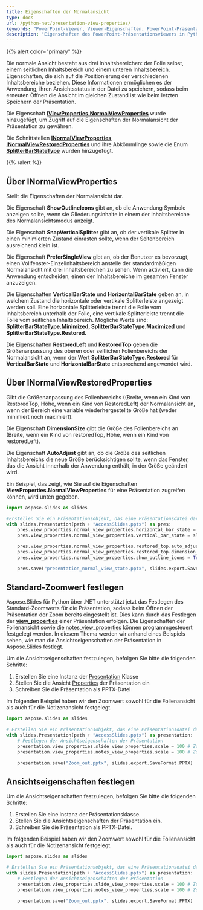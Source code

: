 ```yaml
---
title: Eigenschaften der Normalansicht
type: docs
url: /python-net/presentation-view-properties/
keywords: "PowerPoint-Viewer, Viewer-Eigenschaften, PowerPoint-Präsentation, Python, Aspose.Slides für Python über .NET"
description: "Eigenschaften des PowerPoint-Präsentationsviewers in Python"
---
```


{{% alert color="primary" %}} 

Die normale Ansicht besteht aus drei Inhaltsbereichen: der Folie selbst, einem seitlichen Inhaltsbereich und einem unteren Inhaltsbereich. Eigenschaften, die sich auf die Positionierung der verschiedenen Inhaltsbereiche beziehen. Diese Informationen ermöglichen es der Anwendung, ihren Ansichtsstatus in der Datei zu speichern, sodass beim erneuten Öffnen die Ansicht im gleichen Zustand ist wie beim letzten Speichern der Präsentation.

Die Eigenschaft [**IViewProperties.NormalViewProperties**](https://reference.aspose.com/slides/python-net/aspose.slides/iviewproperties/) wurde hinzugefügt, um Zugriff auf die Eigenschaften der Normalansicht der Präsentation zu gewähren.

Die Schnittstellen [**INormalViewProperties**](https://reference.aspose.com/slides/python-net/aspose.slides/inormalviewproperties/), [**INormalViewRestoredProperties**](https://reference.aspose.com/slides/python-net/aspose.slides/inormalviewrestoredproperties/) und ihre Abkömmlinge sowie die Enum [**SplitterBarStateType**](https://reference.aspose.com/slides/python-net/aspose.slides/splitterbarstatetype/) wurden hinzugefügt.

{{% /alert %}} 



## **Über INormalViewProperties** 

Stellt die Eigenschaften der Normalansicht dar.

Die Eigenschaft **ShowOutlineIcons** gibt an, ob die Anwendung Symbole anzeigen sollte, wenn sie Gliederungsinhalte in einem der Inhaltsbereiche des Normalansichtsmodus anzeigt.

Die Eigenschaft **SnapVerticalSplitter** gibt an, ob der vertikale Splitter in einen minimierten Zustand einrasten sollte, wenn der Seitenbereich ausreichend klein ist.

Die Eigenschaft **PreferSingleView** gibt an, ob der Benutzer es bevorzugt, einen Vollfenster-Einzelinhaltsbereich anstelle der standardmäßigen Normalansicht mit drei Inhaltsbereichen zu sehen. Wenn aktiviert, kann die Anwendung entscheiden, einen der Inhaltsbereiche im gesamten Fenster anzuzeigen.

Die Eigenschaften **VerticalBarState** und **HorizontalBarState** geben an, in welchem Zustand die horizontale oder vertikale Splitterleiste angezeigt werden soll. Eine horizontale Splitterleiste trennt die Folie vom Inhaltsbereich unterhalb der Folie, eine vertikale Splitterleiste trennt die Folie vom seitlichen Inhaltsbereich. Mögliche Werte sind: **SplitterBarStateType.Minimized, SplitterBarStateType.Maximized** und **SplitterBarStateType.Restored.**

Die Eigenschaften **RestoredLeft** und **RestoredTop** geben die Größenanpassung des oberen oder seitlichen Folienbereichs der Normalansicht an, wenn der Wert **SplitterBarStateType.Restored** für **VerticalBarState** und **HorizontalBarState** entsprechend angewendet wird.



## **Über INormalViewRestoredProperties** 

Gibt die Größenanpassung des Folienbereichs ((Breite, wenn ein Kind von RestoredTop, Höhe, wenn ein Kind von RestoredLeft) der Normalansicht an, wenn der Bereich eine variable wiederhergestellte Größe hat (weder minimiert noch maximiert).

Die Eigenschaft **DimensionSize** gibt die Größe des Folienbereichs an (Breite, wenn ein Kind von restoredTop, Höhe, wenn ein Kind von restoredLeft).

Die Eigenschaft **AutoAdjust** gibt an, ob die Größe des seitlichen Inhaltsbereichs die neue Größe berücksichtigen sollte, wenn das Fenster, das die Ansicht innerhalb der Anwendung enthält, in der Größe geändert wird.

Ein Beispiel, das zeigt, wie Sie auf die Eigenschaften **ViewProperties.NormalViewProperties** für eine Präsentation zugreifen können, wird unten gegeben.

```py
import aspose.slides as slides

#Erstellen Sie ein Präsentationsobjekt, das eine Präsentationsdatei darstellt
with slides.Presentation(path + "AccessSlides.pptx") as pres:
    pres.view_properties.normal_view_properties.horizontal_bar_state = slides.SplitterBarStateType.RESTORED
    pres.view_properties.normal_view_properties.vertical_bar_state = slides.SplitterBarStateType.MAXIMIZED

    pres.view_properties.normal_view_properties.restored_top.auto_adjust = True
    pres.view_properties.normal_view_properties.restored_top.dimension_size = 80
    pres.view_properties.normal_view_properties.show_outline_icons = True

    pres.save("presentation_normal_view_state.pptx", slides.export.SaveFormat.PPTX)
```




## **Standard-Zoomwert festlegen**
Aspose.Slides für Python über .NET unterstützt jetzt das Festlegen des Standard-Zoomwerts für die Präsentation, sodass beim Öffnen der Präsentation der Zoom bereits eingestellt ist. Dies kann durch das Festlegen der [**view_properties**](https://reference.aspose.com/slides/python-net/aspose.slides/viewproperties/) einer Präsentation erfolgen. Die Eigenschaften der Folienansicht sowie die [notes_view_properties](https://reference.aspose.com/slides/python-net/aspose.slides/viewproperties/) können programmgesteuert festgelegt werden. In diesem Thema werden wir anhand eines Beispiels sehen, wie man die Ansichtseigenschaften der Präsentation in Aspose.Slides festlegt.

Um die Ansichtseigenschaften festzulegen, befolgen Sie bitte die folgenden Schritte:

1. Erstellen Sie eine Instanz der [Presentation](https://reference.aspose.com/slides/python-net/aspose.slides/presentation/) Klasse
1. Stellen Sie die Ansicht [Properties](https://reference.aspose.com/slides/python-net/aspose.slides/viewproperties/) der Präsentation ein
1. Schreiben Sie die Präsentation als PPTX-Datei

Im folgenden Beispiel haben wir den Zoomwert sowohl für die Folienansicht als auch für die Notizenansicht festgelegt.

```py
import aspose.slides as slides

# Erstellen Sie ein Präsentationsobjekt, das eine Präsentationsdatei darstellt
with slides.Presentation(path + "AccessSlides.pptx") as presentation:
    # Festlegen der Ansichtseigenschaften der Präsentation
    presentation.view_properties.slide_view_properties.scale = 100 # Zoomwert in Prozent für die Folienansicht
    presentation.view_properties.notes_view_properties.scale = 100 # Zoomwert in Prozent für die Notizenansicht 

    presentation.save("Zoom_out.pptx", slides.export.SaveFormat.PPTX)
```



## **Ansichtseigenschaften festlegen**
Um die Ansichtseigenschaften festzulegen, befolgen Sie bitte die folgenden Schritte:

1. Erstellen Sie eine Instanz der Präsentationsklasse.
1. Stellen Sie die Ansichtseigenschaften der Präsentation ein.
1. Schreiben Sie die Präsentation als PPTX-Datei.

Im folgenden Beispiel haben wir den Zoomwert sowohl für die Folienansicht als auch für die Notizenansicht festgelegt.

```py
import aspose.slides as slides

# Erstellen Sie ein Präsentationsobjekt, das eine Präsentationsdatei darstellt
with slides.Presentation(path + "AccessSlides.pptx") as presentation:
    # Festlegen der Ansichtseigenschaften der Präsentation
    presentation.view_properties.slide_view_properties.scale = 100 # Zoomwert in Prozent für die Folienansicht
    presentation.view_properties.notes_view_properties.scale = 100 # Zoomwert in Prozent für die Notizenansicht 

    presentation.save("Zoom_out.pptx", slides.export.SaveFormat.PPTX)
```